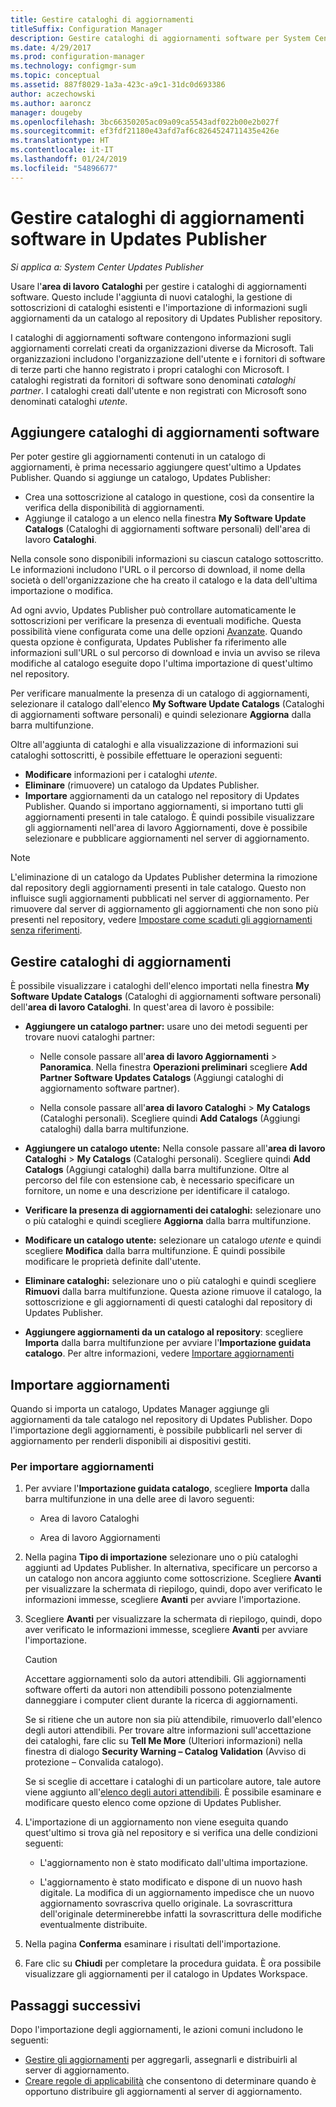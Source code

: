 ```yaml
---
title: Gestire cataloghi di aggiornamenti
titleSuffix: Configuration Manager
description: Gestire cataloghi di aggiornamenti software per System Center Updates Publisher
ms.date: 4/29/2017
ms.prod: configuration-manager
ms.technology: configmgr-sum
ms.topic: conceptual
ms.assetid: 887f8029-1a3a-423c-a9c1-31dc0d693386
author: aczechowski
ms.author: aaroncz
manager: dougeby
ms.openlocfilehash: 3bc66350205ac09a09ca5543adf022b00e2b027f
ms.sourcegitcommit: ef3fdf21180e43afd7af6c8264524711435e426e
ms.translationtype: HT
ms.contentlocale: it-IT
ms.lasthandoff: 01/24/2019
ms.locfileid: "54896677"
---
```

# <a name="manage-software-update-catalogs-in-updates-publisher"></a>Gestire cataloghi di aggiornamenti software in Updates Publisher

*Si applica a: System Center Updates Publisher*

Usare l'**area di lavoro** **Cataloghi** per gestire i cataloghi di aggiornamenti software. Questo include l'aggiunta di nuovi cataloghi, la gestione di sottoscrizioni di cataloghi esistenti e l'importazione di informazioni sugli aggiornamenti da un catalogo al repository di Updates Publisher repository.

I cataloghi di aggiornamenti software contengono informazioni sugli aggiornamenti correlati creati da organizzazioni diverse da Microsoft. Tali organizzazioni includono l'organizzazione dell'utente e i fornitori di software di terze parti che hanno registrato i propri cataloghi con Microsoft. I cataloghi registrati da fornitori di software sono denominati *cataloghi partner*. I cataloghi creati dall'utente e non registrati con Microsoft sono denominati cataloghi *utente*.

## <a name="add-software-update-catalogs"></a>Aggiungere cataloghi di aggiornamenti software
Per poter gestire gli aggiornamenti contenuti in un catalogo di aggiornamenti, è prima necessario aggiungere quest'ultimo a Updates Publisher. Quando si aggiunge un catalogo, Updates Publisher:
-   Crea una sottoscrizione al catalogo in questione, così da consentire la verifica della disponibilità di aggiornamenti.
-   Aggiunge il catalogo a un elenco nella finestra **My Software Update Catalogs** (Cataloghi di aggiornamenti software personali) dell'area di lavoro **Cataloghi**.  

Nella console sono disponibili informazioni su ciascun catalogo sottoscritto. Le informazioni includono l'URL o il percorso di download, il nome della società o dell'organizzazione che ha creato il catalogo e la data dell'ultima importazione o modifica.

Ad ogni avvio, Updates Publisher può controllare automaticamente le sottoscrizioni per verificare la presenza di eventuali modifiche. Questa possibilità viene configurata come una delle opzioni [Avanzate](/sccm/sum/tools/updates-publisher-options#advanced). Quando questa opzione è configurata, Updates Publisher fa riferimento alle informazioni sull'URL o sul percorso di download e invia un avviso se rileva modifiche al catalogo eseguite dopo l'ultima importazione di quest'ultimo nel repository.

Per verificare manualmente la presenza di un catalogo di aggiornamenti, selezionare il catalogo dall'elenco **My Software Update Catalogs** (Cataloghi di aggiornamenti software personali) e quindi selezionare **Aggiorna** dalla barra multifunzione.

Oltre all'aggiunta di cataloghi e alla visualizzazione di informazioni sui cataloghi sottoscritti, è possibile effettuare le operazioni seguenti:
-  **Modificare** informazioni per i cataloghi *utente*.
-  **Eliminare** (rimuovere) un catalogo da Updates Publisher.
-  **Importare** aggiornamenti da un catalogo nel repository di Updates Publisher. Quando si importano aggiornamenti, si importano tutti gli aggiornamenti presenti in tale catalogo. È quindi possibile visualizzare gli aggiornamenti nell'area di lavoro Aggiornamenti, dove è possibile selezionare e pubblicare aggiornamenti nel server di aggiornamento.

> [!NOTE]   
> L'eliminazione di un catalogo da Updates Publisher determina la rimozione dal repository degli aggiornamenti presenti in tale catalogo. Questo non influisce sugli aggiornamenti pubblicati nel server di aggiornamento. Per rimuovere dal server di aggiornamento gli aggiornamenti che non sono più presenti nel repository, vedere [Impostare come scaduti gli aggiornamenti senza riferimenti](/sccm/sum/tools/updates-publisher-options#expire-unreferenced-software-updates).

## <a name="manage-update-catalogs"></a>Gestire cataloghi di aggiornamenti
È possibile visualizzare i cataloghi dell'elenco importati nella finestra **My Software Update Catalogs** (Cataloghi di aggiornamenti software personali) dell'**area di lavoro Cataloghi**. In quest'area di lavoro è possibile:

-   **Aggiungere un catalogo partner:** usare uno dei metodi seguenti per trovare nuovi cataloghi partner:

    -   Nelle console passare all'**area di lavoro Aggiornamenti** > **Panoramica**. Nella finestra **Operazioni preliminari** scegliere **Add Partner Software Updates Catalogs** (Aggiungi cataloghi di aggiornamento software partner).

    -   Nella console passare all'**area di lavoro Cataloghi** > **My Catalogs** (Cataloghi personali). Scegliere quindi **Add Catalogs** (Aggiungi cataloghi) dalla barra multifunzione.

-   **Aggiungere un catalogo utente:** Nella console passare all'**area di lavoro Cataloghi** > **My Catalogs** (Cataloghi personali). Scegliere quindi **Add Catalogs** (Aggiungi cataloghi) dalla barra multifunzione. Oltre al percorso del file con estensione cab, è necessario specificare un fornitore, un nome e una descrizione per identificare il catalogo.


-   **Verificare la presenza di aggiornamenti dei cataloghi:** selezionare uno o più cataloghi e quindi scegliere **Aggiorna** dalla barra multifunzione.

-   **Modificare un catalogo utente:** selezionare un catalogo *utente* e quindi scegliere **Modifica** dalla barra multifunzione. È quindi possibile modificare le proprietà definite dall'utente.

-   **Eliminare cataloghi:** selezionare uno o più cataloghi e quindi scegliere **Rimuovi** dalla barra multifunzione. Questa azione rimuove il catalogo, la sottoscrizione e gli aggiornamenti di questi cataloghi dal repository di Updates Publisher.

-   **Aggiungere aggiornamenti da un catalogo al repository**: scegliere **Importa** dalla barra multifunzione per avviare l'**Importazione guidata catalogo**. Per altre informazioni, vedere [Importare aggiornamenti](#import-updates)

## <a name="import-updates"></a>Importare aggiornamenti
Quando si importa un catalogo, Updates Manager aggiunge gli aggiornamenti da tale catalogo nel repository di Updates Publisher. Dopo l'importazione degli aggiornamenti, è possibile pubblicarli nel server di aggiornamento per renderli disponibili ai dispositivi gestiti.

### <a name="to-import-updates"></a>Per importare aggiornamenti
1. Per avviare l'**Importazione guidata catalogo**, scegliere **Importa** dalla barra multifunzione in una delle aree di lavoro seguenti:

   -   Area di lavoro Cataloghi

   -   Area di lavoro Aggiornamenti

2. Nella pagina **Tipo di importazione** selezionare uno o più cataloghi aggiunti ad Updates Publisher. In alternativa, specificare un percorso a un catalogo non ancora aggiunto come sottoscrizione. Scegliere **Avanti** per visualizzare la schermata di riepilogo, quindi, dopo aver verificato le informazioni immesse, scegliere **Avanti** per avviare l'importazione.

3. Scegliere **Avanti** per visualizzare la schermata di riepilogo, quindi, dopo aver verificato le informazioni immesse, scegliere **Avanti** per avviare l'importazione.

   > [!CAUTION]
   > Accettare aggiornamenti solo da autori attendibili. Gli aggiornamenti software offerti da autori non attendibili possono potenzialmente danneggiare i computer client durante la ricerca di aggiornamenti.
   > 
   >  Se si ritiene che un autore non sia più attendibile, rimuoverlo dall'elenco degli autori attendibili. Per trovare altre informazioni sull'accettazione dei cataloghi, fare clic su **Tell Me More** (Ulteriori informazioni) nella finestra di dialogo **Security Warning – Catalog Validation** (Avviso di protezione – Convalida catalogo).

   Se si sceglie di accettare i cataloghi di un particolare autore, tale autore viene aggiunto all'[elenco degli autori attendibili](/sccm/sum/tools/updates-publisher-options#trusted-publishers). È possibile esaminare e modificare questo elenco come opzione di Updates Publisher.

4. L'importazione di un aggiornamento non viene eseguita quando quest'ultimo si trova già nel repository e si verifica una delle condizioni seguenti:

   -   L'aggiornamento non è stato modificato dall'ultima importazione.

   -   L'aggiornamento è stato modificato e dispone di un nuovo hash digitale. La modifica di un aggiornamento impedisce che un nuovo aggiornamento sovrascriva quello originale. La sovrascrittura dell'originale determinerebbe infatti la sovrascrittura delle modifiche eventualmente distribuite.

5. Nella pagina **Conferma** esaminare i risultati dell'importazione.

6. Fare clic su **Chiudi** per completare la procedura guidata. È ora possibile visualizzare gli aggiornamenti per il catalogo in Updates Workspace.

## <a name="next-steps"></a>Passaggi successivi
Dopo l'importazione degli aggiornamenti, le azioni comuni includono le seguenti:
-   [Gestire gli aggiornamenti](/sccm/sum/tools/manage-updates-with-updates-publisher) per aggregarli, assegnarli e distribuirli al server di aggiornamento.
-   [Creare regole di applicabilità](/sccm/sum/tools/updates-publisher-applicability-rules) che consentono di determinare quando è opportuno distribuire gli aggiornamenti al server di aggiornamento.
